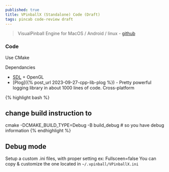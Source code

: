 ```yaml
---
published: true
title: VPinballX (Standalone) Code (Draft)
tags: pincab code-review draft
---
```

> VisualPinball Engine for MacOS / Android / linux - [github](https://github.com/vpinball/vpinball/tree/standalone/standalone)

### Code 
Use CMake

Dependancies
- [SDL](https://www.libsdl.org/) + OpenGL
- [Plog]({% post_url 2023-09-27-cpp-lib-plog %}) - Pretty powerful logging library in about 1000 lines of code. Cross-platform

{% highlight bash %}
## change build instruction to
cmake -DCMAKE_BUILD_TYPE=Debug -B build_debug # so you have debug information
{% endhighlight %}

## Debug mode

Setup a custom .ini files, with proper setting ex: Fullsceen=false
You can copy & customize the one located in `~/.vpinball/VPinballX.ini`

